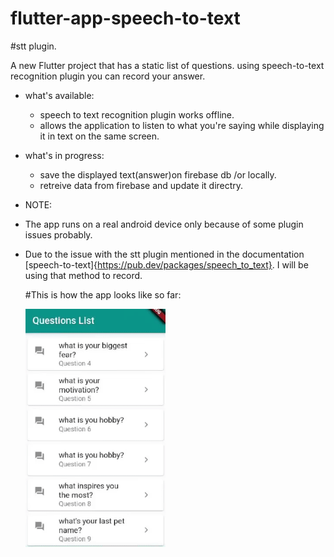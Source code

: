 # flutter-app-speech-to-text
#stt plugin.

A new Flutter project that has a static list of questions. using speech-to-text recognition plugin you can record your answer. 

* what's available: 
  - speech to text recognition plugin works offline.
  - allows the application to listen to what you're saying while displaying it in text on the same screen.

* what's in progress:

  - save the displayed text(answer)on firebase db /or locally.
  - retreive data from firebase and update it directry.
  
* NOTE: 
- The app runs on a real android device only because of some plugin issues probably.
- Due to the issue with the stt plugin mentioned in the documentation [speech-to-text]{https://pub.dev/packages/speech_to_text}. I will be using that method to record.   

  #This is how the app looks like so far:

  <img src="app.gif" style="zoom:70%;" />
